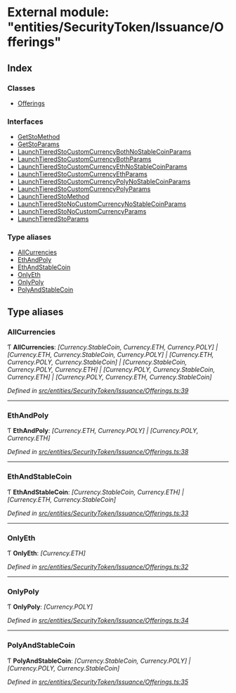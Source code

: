 # External module: "entities/SecurityToken/Issuance/Offerings"

## Index

### Classes

- [Offerings](../classes/_entities_securitytoken_issuance_offerings_.offerings.md)

### Interfaces

- [GetStoMethod](../interfaces/_entities_securitytoken_issuance_offerings_.getstomethod.md)
- [GetStoParams](../interfaces/_entities_securitytoken_issuance_offerings_.getstoparams.md)
- [LaunchTieredStoCustomCurrencyBothNoStableCoinParams](../interfaces/_entities_securitytoken_issuance_offerings_.launchtieredstocustomcurrencybothnostablecoinparams.md)
- [LaunchTieredStoCustomCurrencyBothParams](../interfaces/_entities_securitytoken_issuance_offerings_.launchtieredstocustomcurrencybothparams.md)
- [LaunchTieredStoCustomCurrencyEthNoStableCoinParams](../interfaces/_entities_securitytoken_issuance_offerings_.launchtieredstocustomcurrencyethnostablecoinparams.md)
- [LaunchTieredStoCustomCurrencyEthParams](../interfaces/_entities_securitytoken_issuance_offerings_.launchtieredstocustomcurrencyethparams.md)
- [LaunchTieredStoCustomCurrencyPolyNoStableCoinParams](../interfaces/_entities_securitytoken_issuance_offerings_.launchtieredstocustomcurrencypolynostablecoinparams.md)
- [LaunchTieredStoCustomCurrencyPolyParams](../interfaces/_entities_securitytoken_issuance_offerings_.launchtieredstocustomcurrencypolyparams.md)
- [LaunchTieredStoMethod](../interfaces/_entities_securitytoken_issuance_offerings_.launchtieredstomethod.md)
- [LaunchTieredStoNoCustomCurrencyNoStableCoinParams](../interfaces/_entities_securitytoken_issuance_offerings_.launchtieredstonocustomcurrencynostablecoinparams.md)
- [LaunchTieredStoNoCustomCurrencyParams](../interfaces/_entities_securitytoken_issuance_offerings_.launchtieredstonocustomcurrencyparams.md)
- [LaunchTieredStoParams](../interfaces/_entities_securitytoken_issuance_offerings_.launchtieredstoparams.md)

### Type aliases

- [AllCurrencies](_entities_securitytoken_issuance_offerings_.md#allcurrencies)
- [EthAndPoly](_entities_securitytoken_issuance_offerings_.md#ethandpoly)
- [EthAndStableCoin](_entities_securitytoken_issuance_offerings_.md#ethandstablecoin)
- [OnlyEth](_entities_securitytoken_issuance_offerings_.md#onlyeth)
- [OnlyPoly](_entities_securitytoken_issuance_offerings_.md#onlypoly)
- [PolyAndStableCoin](_entities_securitytoken_issuance_offerings_.md#polyandstablecoin)

## Type aliases

### AllCurrencies

Ƭ **AllCurrencies**: _[Currency.StableCoin, Currency.ETH, Currency.POLY] | [Currency.ETH, Currency.StableCoin, Currency.POLY] | [Currency.ETH, Currency.POLY, Currency.StableCoin] | [Currency.StableCoin, Currency.POLY, Currency.ETH] | [Currency.POLY, Currency.StableCoin, Currency.ETH] | [Currency.POLY, Currency.ETH, Currency.StableCoin]_

_Defined in [src/entities/SecurityToken/Issuance/Offerings.ts:39](https://github.com/PolymathNetwork/polymath-sdk/blob/d80c6e9/src/entities/SecurityToken/Issuance/Offerings.ts#L39)_

---

### EthAndPoly

Ƭ **EthAndPoly**: _[Currency.ETH, Currency.POLY] | [Currency.POLY, Currency.ETH]_

_Defined in [src/entities/SecurityToken/Issuance/Offerings.ts:38](https://github.com/PolymathNetwork/polymath-sdk/blob/d80c6e9/src/entities/SecurityToken/Issuance/Offerings.ts#L38)_

---

### EthAndStableCoin

Ƭ **EthAndStableCoin**: _[Currency.StableCoin, Currency.ETH] | [Currency.ETH, Currency.StableCoin]_

_Defined in [src/entities/SecurityToken/Issuance/Offerings.ts:33](https://github.com/PolymathNetwork/polymath-sdk/blob/d80c6e9/src/entities/SecurityToken/Issuance/Offerings.ts#L33)_

---

### OnlyEth

Ƭ **OnlyEth**: _[Currency.ETH]_

_Defined in [src/entities/SecurityToken/Issuance/Offerings.ts:32](https://github.com/PolymathNetwork/polymath-sdk/blob/d80c6e9/src/entities/SecurityToken/Issuance/Offerings.ts#L32)_

---

### OnlyPoly

Ƭ **OnlyPoly**: _[Currency.POLY]_

_Defined in [src/entities/SecurityToken/Issuance/Offerings.ts:34](https://github.com/PolymathNetwork/polymath-sdk/blob/d80c6e9/src/entities/SecurityToken/Issuance/Offerings.ts#L34)_

---

### PolyAndStableCoin

Ƭ **PolyAndStableCoin**: _[Currency.StableCoin, Currency.POLY] | [Currency.POLY, Currency.StableCoin]_

_Defined in [src/entities/SecurityToken/Issuance/Offerings.ts:35](https://github.com/PolymathNetwork/polymath-sdk/blob/d80c6e9/src/entities/SecurityToken/Issuance/Offerings.ts#L35)_
